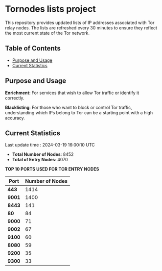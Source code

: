 # Tornodes lists project

This repository provides updated lists of IP addresses associated with Tor relay nodes. The lists are refreshed every 30 minutes to ensure they reflect the most current state of the Tor network.

## Table of Contents

- [Purpose and Usage](#purpose-and-usage)
- [Current Statistics](#current-statistics)


## Purpose and Usage

**Enrichment**: For services that wish to allow Tor traffic or identify it correctly.

**Blacklisting**: For those who want to block or control Tor traffic, understanding which IPs belong to Tor can be a starting point with a high accuracy.

## Current Statistics

Last update time : 2024-03-19 16:00:10 UTC

- **Total Number of Nodes**: 8452
- **Total of Entry Nodes**: 4070

**TOP 10 PORTS USED FOR TOR ENTRY NODES**

| **Port** | **Number of Nodes** |
|------|-----------------|
| **443**   | 1414  |
| **9001**   | 1400  |
| **8443**   | 141  |
| **80**   | 84  |
| **9000**   | 71  |
| **9002**   | 67  |
| **9100**   | 60  |
| **8080**   | 59  |
| **9200**   | 35  |
| **9300**   | 33  |

